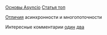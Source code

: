 
[Основы Asyncio](https://www.youtube.com/watch?v=h-EFkclgCc8)
[Статья топ](https://habr.com/ru/articles/774582/)

[Отличия](https://stepik.org/lesson/933666/step/6?discussion=9067079&reply=9067476&unit=939565) асинхронности и многопоточности

Интересные комментарии 
[один](https://stepik.org/lesson/933699/step/12?discussion=8012491&reply=9281841&unit=939598)
[два](https://stepik.org/lesson/933700/step/13?discussion=8827997&unit=939599)
